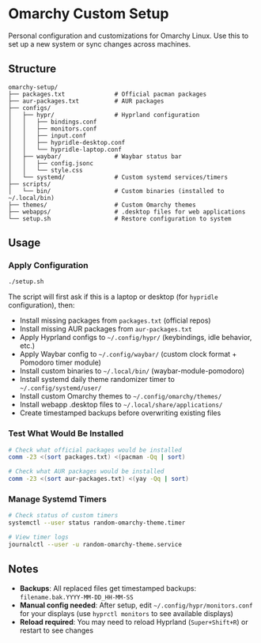 # Omarchy Custom Setup

Personal configuration and customizations for Omarchy Linux. Use this to set up a new system or sync changes across machines.

## Structure

```
omarchy-setup/
├── packages.txt              # Official pacman packages
├── aur-packages.txt          # AUR packages
├── configs/
│   ├── hypr/                 # Hyprland configuration
│   │   ├── bindings.conf
│   │   ├── monitors.conf
│   │   ├── input.conf
│   │   ├── hypridle-desktop.conf
│   │   └── hypridle-laptop.conf
│   ├── waybar/               # Waybar status bar
│   │   ├── config.jsonc
│   │   └── style.css
│   └── systemd/              # Custom systemd services/timers
├── scripts/
│   └── bin/                  # Custom binaries (installed to ~/.local/bin)
├── themes/                   # Custom Omarchy themes
├── webapps/                  # .desktop files for web applications
└── setup.sh                  # Restore configuration to system
```

## Usage

### Apply Configuration

```bash
./setup.sh
```

The script will first ask if this is a laptop or desktop (for `hypridle` configuration), then:

- Install missing packages from `packages.txt` (official repos)
- Install missing AUR packages from `aur-packages.txt`
- Apply Hyprland configs to `~/.config/hypr/` (keybindings, idle behavior, etc.)
- Apply Waybar config to `~/.config/waybar/` (custom clock format + Pomodoro timer module)
- Install custom binaries to `~/.local/bin/` (waybar-module-pomodoro)
- Install systemd daily theme randomizer timer to `~/.config/systemd/user/`
- Install custom Omarchy themes to `~/.config/omarchy/themes/`
- Install webapp .desktop files to `~/.local/share/applications/`
- Create timestamped backups before overwriting existing files

### Test What Would Be Installed

```bash
# Check what official packages would be installed
comm -23 <(sort packages.txt) <(pacman -Qq | sort)

# Check what AUR packages would be installed
comm -23 <(sort aur-packages.txt) <(yay -Qq | sort)
```

### Manage Systemd Timers

```bash
# Check status of custom timers
systemctl --user status random-omarchy-theme.timer

# View timer logs
journalctl --user -u random-omarchy-theme.service
```

## Notes

- **Backups**: All replaced files get timestamped backups: `filename.bak.YYYY-MM-DD_HH-MM-SS`
- **Manual config needed**: After setup, edit `~/.config/hypr/monitors.conf` for your displays (use `hyprctl monitors` to see available displays)
- **Reload required**: You may need to reload Hyprland (`Super+Shift+R`) or restart to see changes
